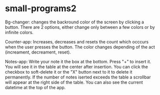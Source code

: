 # small-programs2

Bg-changer: changes the backround color of the screen by clicking a button. There are 2 options, either change only between a few colors or by infinite colors. 

Counter-app: Increases, decreases and resets the count which occcurs when the user presses the button. The color changes depending of the act (increament, decreament, reset).

Notes-app: Write your note it the box at the bottom. Press "+" to insert it. You will see it in the table at the center after insertion. You can click the checkbox to soft-delete it or the "X" button next to it to delete it permanently. If the number of notes iserted exceeds the table a scrollbar will appear at the right side of the table. You can also see the current datetime at the top of the app. 
